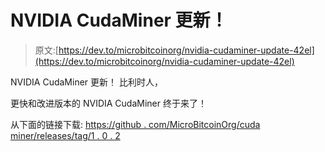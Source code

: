 # NVIDIA CudaMiner 更新！

> 原文:[https://dev.to/microbitcoinorg/nvidia-cudaminer-update-42el](https://dev.to/microbitcoinorg/nvidia-cudaminer-update-42el)

NVIDIA CudaMiner 更新！
比利时人，

更快和改进版本的 NVIDIA CudaMiner 终于来了！

从下面的链接下载:
[https://github . com/MicroBitcoinOrg/cuda miner/releases/tag/1 . 0 . 2](https://github.com/MicroBitcoinOrg/CudaMiner/releases/tag/1.0.2)